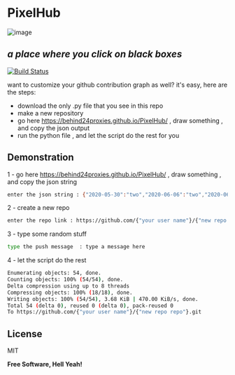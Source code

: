 # PixelHub

![image](https://user-images.githubusercontent.com/96356684/188452001-77fb8fa9-4d53-4986-ada5-0ffe6c608ef2.png)

## _a place where you click on black boxes_

[![Build Status](https://travis-ci.org/joemccann/dillinger.svg?branch=master)](https://travis-ci.org/joemccann/dillinger)

want to customize your github contribution graph as well?
it's easy, here are the steps:
- download the only .py file that you see in this repo 
- make a new repository
- go here https://behind24proxies.github.io/PixelHub/ , draw something , and copy the json output
- run the python file , and let the script do the rest for you 



## Demonstration


1 - go here https://behind24proxies.github.io/PixelHub/ , draw something , and copy the json string
```sh
enter the json string : {"2020-05-30":"two","2020-06-06":"two","2020-06-05":"two","2020-05-29":"two"}
```

2 - create a new repo

```sh
enter the repo link : https://github.com/{"your user name"}/{"new repo repo"}.git
```
3 - type some random stuff
```sh
type the push message  : type a message here
```
4 - let the script do the rest
```sh
Enumerating objects: 54, done.
Counting objects: 100% (54/54), done.
Delta compression using up to 8 threads
Compressing objects: 100% (18/18), done.
Writing objects: 100% (54/54), 3.68 KiB | 470.00 KiB/s, done.
Total 54 (delta 0), reused 0 (delta 0), pack-reused 0
To https://github.com/{"your user name"}/{"new repo repo"}.git
```
 
## License

MIT

**Free Software, Hell Yeah!**

